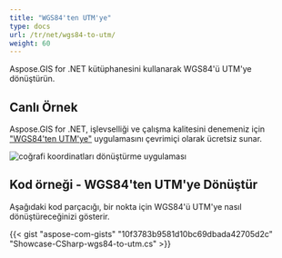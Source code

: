```yaml
---
title: "WGS84'ten UTM'ye"
type: docs
url: /tr/net/wgs84-to-utm/
weight: 60
---
```


Aspose.GIS for .NET kütüphanesini kullanarak WGS84'ü UTM'ye dönüştürün.

## **Canlı Örnek**

Aspose.GIS for .NET, işlevselliği ve çalışma kalitesini denemeniz için ["WGS84'ten UTM'ye"](https://products.aspose.app/gis/transformation/wgs84-to-utm) uygulamasını çevrimiçi olarak ücretsiz sunar.

![coğrafi koordinatları dönüştürme uygulaması](transform-coordinates.png)

## **Kod örneği - WGS84'ten UTM'ye Dönüştür**

Aşağıdaki kod parçacığı, bir nokta için WGS84'ü UTM'ye nasıl dönüştüreceğinizi gösterir.

{{< gist "aspose-com-gists" "10f3783b9581d10bc69dbada42705d2c" "Showcase-CSharp-wgs84-to-utm.cs" >}}
